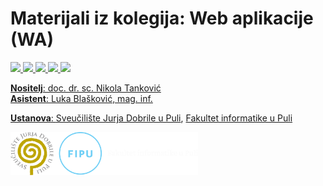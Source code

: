 # Materijali iz kolegija: Web aplikacije (WA)

<p>
  <a href="https://developer.mozilla.org/en-US/docs/Web/JavaScript" target="_blank">  <img src="https://img.shields.io/badge/JavaScript-323330?style=for-the-badge&logo=javascript&logoColor=F7DF1E" />
      <a href="https://nodejs.org/en" target="_blank">  <img src="https://img.shields.io/badge/Node%20js-339933?style=for-the-badge&logo=nodedotjs&logoColor=white" />
  <a href="https://expressjs.com/" target="_blank">  <img src="https://img.shields.io/badge/Express%20js-000000?style=for-the-badge&logo=express&logoColor=white" />
  <a href="https://www.mongodb.com/" target="_blank">  <img src="https://img.shields.io/badge/MongoDB-4EA94B?style=for-the-badge&logo=mongodb&logoColor=white" />
  <a href="https://jwt.io/" target="_blank">  <img src="https://img.shields.io/badge/JWT-000000?style=for-the-badge&logo=JSON%20web%20tokens&logoColor=white" />
</p>

**Nositelj**: doc. dr. sc. Nikola Tanković  
**Asistent**: Luka Blašković, mag. inf.

**Ustanova**: [Sveučilište Jurja Dobrile u Puli](https://www.unipu.hr/), [Fakultet informatike u Puli](https://fipu.unipu.hr/)

<picture>
  <source media="(prefers-color-scheme: dark)" srcset="https://raw.githubusercontent.com/lukablaskovic/FIPU-WA/refs/heads/main/FIPU_UNIPU_white.png">
  <source media="(prefers-color-scheme: light)" srcset="https://raw.githubusercontent.com/lukablaskovic/FIPU-WA/refs/heads/main/FIPU_UNIPU.png">
  <img alt="Fakultet informatike u Puli (materijali iz kolegija Web Aplikacije - Luka Blašković)" 
       src="https://raw.githubusercontent.com/lukablaskovic/FIPU-WA/refs/heads/main/FIPU_UNIPU_white.png" width="300">
</picture>
